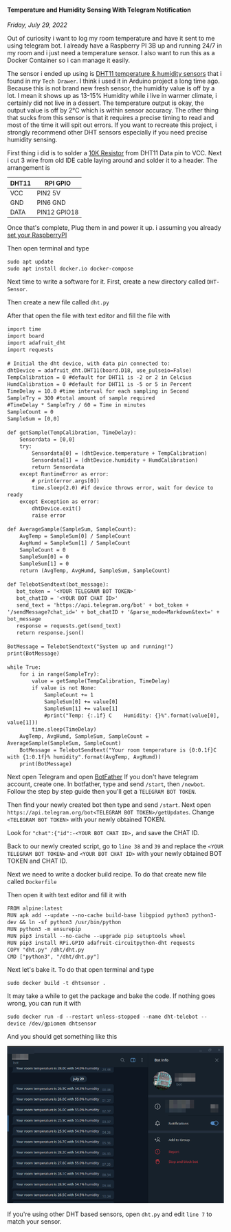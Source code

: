 #### Temperature and Humidity Sensing With Telegram Notification
_Friday, July 29, 2022_

Out of curiosity i want to log my room temperature and have it sent to me 
using telegram bot. I already have a Raspberry PI 3B up and running 24/7 
in my room and i just need a temperature sensor. I also want to run this 
as a Docker Container so i can manage it easily.

The sensor i ended up using is 
[DHT11 temperature & humidity sensors](https://learn.adafruit.com/dht)
that i found in my `Tech Drawer`. I think i used it in Arduino project 
a long time ago. Because this is not brand new fresh sensor, the humidity 
value is off by a lot. I mean it shows up as 13-15% Humidity while i live 
in warmer climate, i certainly did not live in a dessert. The temperature 
output is okay, the output value is off by 2°C which is within sensor 
accuracy. The other thing that sucks from this sensor is that it requires 
a precise timing to read and most of the time it will spit out errors. 
If you want to recreate this project, i strongly recommend other DHT 
sensors especially if you need precise humidity sensing.

First thing i did is to solder a 
[10K Resistor](https://www.adafruit.com/product/2784) from DHT11 Data pin 
to VCC. Next i cut 3 wire from old IDE cable laying around and solder it 
to a header. The arrangement is

<table class="table">
    <thead>
        <tr>
            <th>DHT11</th>
            <th>RPI GPIO</th>
        </tr>
    </thead>
    <tbody>
        <tr>
            <td>VCC</td>
            <td>PIN2 5V</td>
        </tr>
        <tr>
            <td>GND</td>
            <td>PIN6 GND</td>
        </tr>
        <tr>
            <td>DATA</td>
            <td>PIN12 GPIO18</td>
        </tr>
    </tbody>
</table>

Once that's complete, Plug them in and power it up. i assuming you already 
[set your RaspberryPI](https://projects.raspberrypi.org/en/projects/raspberry-pi-getting-started) 

Then open terminal and type
```
sudo apt update
sudo apt install docker.io docker-compose
```

Next time to write a software for it. First, create a new directory called `DHT-Sensor`.

Then create a new file called `dht.py`

After that open the file with text editor and fill the file with
```
import time
import board
import adafruit_dht
import requests

# Initial the dht device, with data pin connected to:
dhtDevice = adafruit_dht.DHT11(board.D18, use_pulseio=False)
TempCalibration = 0 #default for DHT11 is -2 or 2 in Celcius
HumdCalibration = 0 #default for DHT11 is -5 or 5 in Percent
TimeDelay = 10.0 #time interval for each sampling in Second
SampleTry = 300 #total amount of sample required
#TimeDelay * SampleTry / 60 = Time in minutes
SampleCount = 0
SampleSum = [0,0]

def getSample(TempCalibration, TimeDelay):
    Sensordata = [0,0]
    try:
        Sensordata[0] = (dhtDevice.temperature + TempCalibration)
        Sensordata[1] = (dhtDevice.humidity + HumdCalibration)
        return Sensordata
    except RuntimeError as error:
        # print(error.args[0])
        time.sleep(2.0) #if device throws error, wait for device to ready
    except Exception as error:
        dhtDevice.exit()
        raise error

def AverageSample(SampleSum, SampleCount):
    AvgTemp = SampleSum[0] / SampleCount
    AvgHumd = SampleSum[1] / SampleCount
    SampleCount = 0
    SampleSum[0] = 0
    SampleSum[1] = 0
    return (AvgTemp, AvgHumd, SampleSum, SampleCount)

def TelebotSendtext(bot_message):
   bot_token = '<YOUR TELEGRAM BOT TOKEN>'
   bot_chatID = '<YOUR BOT CHAT ID>'
   send_text = 'https://api.telegram.org/bot' + bot_token + '/sendMessage?chat_id=' + bot_chatID + '&parse_mode=Markdown&text=' + bot_message
   response = requests.get(send_text)
   return response.json()

BotMessage = TelebotSendtext("System up and running!")
print(BotMessage)

while True:
    for i in range(SampleTry):
        value = getSample(TempCalibration, TimeDelay)
        if value is not None:
            SampleCount += 1
            SampleSum[0] += value[0]
            SampleSum[1] += value[1]
            #print("Temp: {:.1f} C    Humidity: {}%".format(value[0], value[1]))
        time.sleep(TimeDelay)
    AvgTemp, AvgHumd, SampleSum, SampleCount = AverageSample(SampleSum, SampleCount)
    BotMessage = TelebotSendtext("Your room temperature is {0:0.1f}C with {1:0.1f}% humidity".format(AvgTemp, AvgHumd))
    print(BotMessage)
```

Next open Telegram and open [BotFather](https://t.me/botfather) 
If you don't have telegram account, create one. In botfather, 
type and send `/start`, then `/newbot`. Follow the step by step guide 
then you'll get a `TELEGRAM BOT TOKEN`.

Then find your newly created bot then type and send `/start`. Next 
open `https://api.telegram.org/bot<TELEGRAM BOT TOKEN>/getUpdates`. Change 
`<TELEGRAM BOT TOKEN>` with your newly obtained TOKEN.

Look for `"chat":{"id":-<YOUR BOT CHAT ID>,` and save the CHAT ID.

Back to our newly created script, go to `line 38` and `39` and replace the 
`<YOUR TELEGRAM BOT TOKEN>` and `<YOUR BOT CHAT ID>` with your newly obtained 
BOT TOKEN and CHAT ID.

Next we need to write a docker build recipe. To do that create new file 
called `Dockerfile`

Then open it with text editor and fill it with 
```
FROM alpine:latest
RUN apk add --update --no-cache build-base libgpiod python3 python3-dev && ln -sf python3 /usr/bin/python
RUN python3 -m ensurepip
RUN pip3 install --no-cache --upgrade pip setuptools wheel
RUN pip3 install RPi.GPIO adafruit-circuitpython-dht requests
COPY "dht.py" /dht/dht.py
CMD ["python3", "/dht/dht.py"]
```

Next let's bake it. To do that open terminal and type
```
sudo docker build -t dhtsensor .
```

It may take a while to get the package and bake the code. 
If nothing goes wrong, you can run it with 
```
sudo docker run -d --restart unless-stopped --name dht-telebot --device /dev/gpiomem dhtsensor
```

And you should get something like this

![img_lg](./posts/2022-07-29-temperature-and-humidity-sensing-with-telegram-notification/01.png)

If you're using other DHT based sensors, open `dht.py` and edit `line 7` to 
match your sensor.
